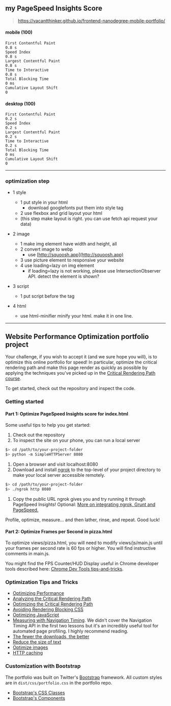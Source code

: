 
## my PageSpeed Insights Score

> https://vacantthinker.github.io/frontend-nanodegree-mobile-portfolio/

#### mobile (100)
```text
First Contentful Paint
0.8 s
Speed Index
0.8 s
Largest Contentful Paint
0.8 s
Time to Interactive
0.8 s
Total Blocking Time
0 ms
Cumulative Layout Shift
0

```

#### desktop (100)
```text
First Contentful Paint
0.2 s
Speed Index
0.2 s
Largest Contentful Paint
0.2 s
Time to Interactive
0.2 s
Total Blocking Time
0 ms
Cumulative Layout Shift
0
```

---

### optimization step
  
  - 1 style 
    - 1 put style in your html
      - download googlefonts put them into style tag
    - 2 use flexbox and grid layout your html
    - (this step make layout is right. you can use fetch api request your data)
  
  - 2 image
    - 1 make img element have width and height, all
    - 2 convert image to webp
      - use [http://squoosh.app](http://squoosh.app)
    - 3 use picture element to responsive your website
    - 4 use loading=lazy on img element
      - if loading=lazy is not working, please use IntersectionObserver API. detect the element is shown?

  - 3 script
    - 1 put script before the </body> tag

  - 4 html
    - use html-minifier minify your html. make it in one line.

---

## Website Performance Optimization portfolio project

Your challenge, if you wish to accept it (and we sure hope you will), is to optimize this online portfolio for speed! In particular, optimize the critical rendering path and make this page render as quickly as possible by applying the techniques you've picked up in the [Critical Rendering Path course](https://www.udacity.com/course/ud884).

To get started, check out the repository and inspect the code.

### Getting started

#### Part 1: Optimize PageSpeed Insights score for index.html

Some useful tips to help you get started:

1. Check out the repository
1. To inspect the site on your phone, you can run a local server

  ```bash
  $> cd /path/to/your-project-folder
  $> python -m SimpleHTTPServer 8080
  ```

1. Open a browser and visit localhost:8080
1. Download and install [ngrok](https://ngrok.com/) to the top-level of your project directory to make your local server accessible remotely.

  ``` bash
  $> cd /path/to/your-project-folder
  $> ./ngrok http 8080
  ```

1. Copy the public URL ngrok gives you and try running it through PageSpeed Insights! Optional: [More on integrating ngrok, Grunt and PageSpeed.](http://www.jamescryer.com/2014/06/12/grunt-pagespeed-and-ngrok-locally-testing/)

Profile, optimize, measure... and then lather, rinse, and repeat. Good luck!

#### Part 2: Optimize Frames per Second in pizza.html

To optimize views/pizza.html, you will need to modify views/js/main.js until your frames per second rate is 60 fps or higher. You will find instructive comments in main.js. 

You might find the FPS Counter/HUD Display useful in Chrome developer tools described here: [Chrome Dev Tools tips-and-tricks](https://developer.chrome.com/devtools/docs/tips-and-tricks).

### Optimization Tips and Tricks
* [Optimizing Performance](https://developers.google.com/web/fundamentals/performance/ "web performance")
* [Analyzing the Critical Rendering Path](https://developers.google.com/web/fundamentals/performance/critical-rendering-path/analyzing-crp.html "analyzing crp")
* [Optimizing the Critical Rendering Path](https://developers.google.com/web/fundamentals/performance/critical-rendering-path/optimizing-critical-rendering-path.html "optimize the crp!")
* [Avoiding Rendering Blocking CSS](https://developers.google.com/web/fundamentals/performance/critical-rendering-path/render-blocking-css.html "render blocking css")
* [Optimizing JavaScript](https://developers.google.com/web/fundamentals/performance/critical-rendering-path/adding-interactivity-with-javascript.html "javascript")
* [Measuring with Navigation Timing](https://developers.google.com/web/fundamentals/performance/critical-rendering-path/measure-crp.html "nav timing api"). We didn't cover the Navigation Timing API in the first two lessons but it's an incredibly useful tool for automated page profiling. I highly recommend reading.
* <a href="https://developers.google.com/web/fundamentals/performance/optimizing-content-efficiency/eliminate-downloads.html">The fewer the downloads, the better</a>
* <a href="https://developers.google.com/web/fundamentals/performance/optimizing-content-efficiency/optimize-encoding-and-transfer.html">Reduce the size of text</a>
* <a href="https://developers.google.com/web/fundamentals/performance/optimizing-content-efficiency/image-optimization.html">Optimize images</a>
* <a href="https://developers.google.com/web/fundamentals/performance/optimizing-content-efficiency/http-caching.html">HTTP caching</a>

### Customization with Bootstrap
The portfolio was built on Twitter's <a href="http://getbootstrap.com/">Bootstrap</a> framework. All custom styles are in `dist/css/portfolio.css` in the portfolio repo.

* <a href="http://getbootstrap.com/css/">Bootstrap's CSS Classes</a>
* <a href="http://getbootstrap.com/components/">Bootstrap's Components</a>
